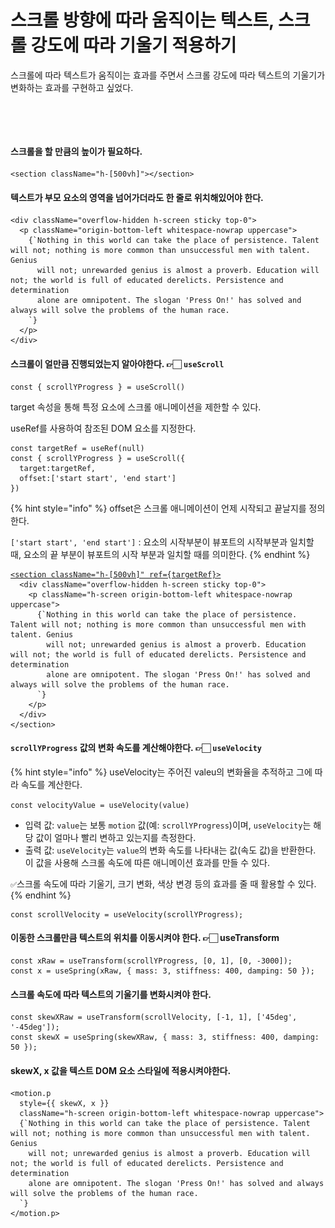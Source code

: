 # 스크롤 방향에 따라 움직이는 텍스트, 스크롤 강도에 따라 기울기 적용하기

스크롤에 따라 텍스트가 움직이는 효과를 주면서 스크롤 강도에 따라 텍스트의 기울기가 변화하는 효과를 구현하고 싶었다.&#x20;

<figure><img src="../.gitbook/assets/스크린샷 2024-11-19 오후 7.00.38.png" alt=""><figcaption><p> </p></figcaption></figure>

<figure><img src="../.gitbook/assets/스크린샷 2024-11-19 오후 6.55.48.png" alt=""><figcaption></figcaption></figure>



#### 스크롤을 할 만큼의 높이가 필요하다.&#x20;

```tsx
<section className="h-[500vh]"></section>
```



#### 텍스트가  부모 요소의 영역을 넘어가더라도 한 줄로 위치해있어야 한다.

```tsx
<div className="overflow-hidden h-screen sticky top-0">
  <p className="origin-bottom-left whitespace-nowrap uppercase">
    {`Nothing in this world can take the place of persistence. Talent will not; nothing is more common than unsuccessful men with talent. Genius
      will not; unrewarded genius is almost a proverb. Education will not; the world is full of educated derelicts. Persistence and determination
      alone are omnipotent. The slogan 'Press On!' has solved and always will solve the problems of the human race.
    `}
  </p>
</div>
```



#### 스크롤이 얼만큼 진행되었는지 알아야한다. 👉🏻 `useScroll`

```tsx
const { scrollYProgress } = useScroll()
```

target 속성을 통해 특정 요소에 스크롤 애니메이션을 제한할 수 있다.&#x20;

useRef를 사용하여 참조된 DOM 요소를 지정한다.&#x20;

```tsx
const targetRef = useRef(null)
const { scrollYProgress } = useScroll({ 
  target:targetRef, 
  offset:['start start', 'end start']
})
```

{% hint style="info" %}
offset은 스크롤 애니메이션이 언제 시작되고 끝날지를 정의한다.&#x20;

`['start start', 'end start']` : 요소의 시작부분이 뷰포트의 시작부분과 일치할 때, 요소의 끝 부분이 뷰포트의 시작 부분과 일치할 때를 의미한다.&#x20;
{% endhint %}

<pre class="language-tsx"><code class="lang-tsx"><a data-footnote-ref href="#user-content-fn-1">&#x3C;section className="h-[500vh]" ref={targetRef}></a>
  &#x3C;div className="overflow-hidden h-screen sticky top-0">
    &#x3C;p className="h-screen origin-bottom-left whitespace-nowrap uppercase">
      {`Nothing in this world can take the place of persistence. Talent will not; nothing is more common than unsuccessful men with talent. Genius
        will not; unrewarded genius is almost a proverb. Education will not; the world is full of educated derelicts. Persistence and determination
        alone are omnipotent. The slogan 'Press On!' has solved and always will solve the problems of the human race.
      `}
    &#x3C;/p>
  &#x3C;/div>
&#x3C;/section>
</code></pre>



#### `scrollYProgress` 값의 변화 속도를 계산해야한다. 👉🏻 `useVelocity`

{% hint style="info" %}
useVelocity는 주어진 valeu의 변화율을 추적하고 그에 따라 속도를 계산한다.&#x20;

`const velocityValue = useVelocity(value)`

* 입력 값: `value`는 보통 `motion` 값(예: `scrollYProgress`)이며, `useVelocity`는 해당 값이 얼마나 빨리 변하고 있는지를 측정한다.&#x20;
* 출력 값: `useVelocity`는 `value`의 변화 속도를 나타내는 값(속도 값)을 반환한다. 이 값을 사용해 스크롤 속도에 따른 애니메이션 효과를 만들 수 있다.

`✅`스크롤 속도에 따라 기울기, 크기 변화, 색상 변경 등의 효과를 줄 때 활용할 수 있다.&#x20;
{% endhint %}

```tsx
const scrollVelocity = useVelocity(scrollYProgress);
```



#### 이동한 스크롤만큼 텍스트의 위치를 이동시켜야 한다. 👉🏻 useTransform

```tsx
const xRaw = useTransform(scrollYProgress, [0, 1], [0, -3000]);
const x = useSpring(xRaw, { mass: 3, stiffness: 400, damping: 50 });
```



#### 스크롤 속도에 따라 텍스트의 기울기를 변화시켜야 한다.&#x20;

```tsx
const skewXRaw = useTransform(scrollVelocity, [-1, 1], ['45deg', '-45deg']);
const skewX = useSpring(skewXRaw, { mass: 3, stiffness: 400, damping: 50 });
```



#### skewX, x 값을 텍스트 DOM 요소 스타일에 적용시켜야한다.&#x20;

```tsx
<motion.p 
  style={{ skewX, x }}
  className="h-screen origin-bottom-left whitespace-nowrap uppercase">
  {`Nothing in this world can take the place of persistence. Talent will not; nothing is more common than unsuccessful men with talent. Genius
    will not; unrewarded genius is almost a proverb. Education will not; the world is full of educated derelicts. Persistence and determination
    alone are omnipotent. The slogan 'Press On!' has solved and always will solve the problems of the human race.
  `}
</motion.p>
```

[^1]: 
